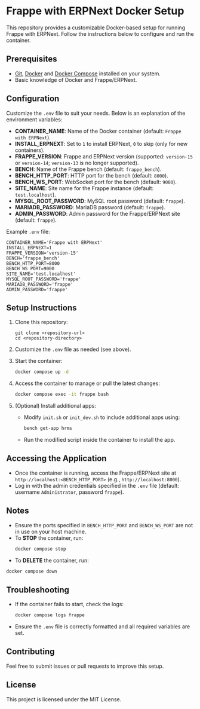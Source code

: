 # Frappe with ERPNext Docker Setup

This repository provides a customizable Docker-based setup for running Frappe with ERPNext. Follow the instructions below to configure and run the container.

## Prerequisites
- [Git](https://git-scm.com/downloads), [Docker](https://www.docker.com/get-started) and [Docker Compose](https://docs.docker.com/compose/install/) installed on your system.
- Basic knowledge of Docker and Frappe/ERPNext.

## Configuration
Customize the `.env` file to suit your needs. Below is an explanation of the environment variables:

- **CONTAINER_NAME**: Name of the Docker container (default: `Frappe with ERPNext`).
- **INSTALL_ERPNEXT**: Set to `1` to install ERPNext, `0` to skip (only for new containers).
- **FRAPPE_VERSION**: Frappe and ERPNext version (supported: `version-15` or `version-14`; `version-13` is no longer supported).
- **BENCH**: Name of the Frappe bench (default: `frappe_bench`).
- **BENCH_HTTP_PORT**: HTTP port for the bench (default: `8000`).
- **BENCH_WS_PORT**: WebSocket port for the bench (default: `9000`).
- **SITE_NAME**: Site name for the Frappe instance (default: `test.localhost`).
- **MYSQL_ROOT_PASSWORD**: MySQL root password (default: `frappe`).
- **MARIADB_PASSWORD**: MariaDB password (default: `frappe`).
- **ADMIN_PASSWORD**: Admin password for the Frappe/ERPNext site (default: `frappe`).

Example `.env` file:
```
CONTAINER_NAME='Frappe with ERPNext'
INSTALL_ERPNEXT=1
FRAPPE_VERSION='version-15'
BENCH='frappe_bench'
BENCH_HTTP_PORT=8000
BENCH_WS_PORT=9000
SITE_NAME='test.localhost'
MYSQL_ROOT_PASSWORD='frappe'
MARIADB_PASSWORD='frappe'
ADMIN_PASSWORD='frappe'
```

## Setup Instructions
1. Clone this repository:
   ```bash:disable-run
   git clone <repository-url>
   cd <repository-directory>
   ```

2. Customize the `.env` file as needed (see above).

3. Start the container:
   ```bash
   docker compose up -d
   ```

4. Access the container to manage or pull the latest changes:
   ```bash
   docker compose exec -it frappe bash
   ```

5. (Optional) Install additional apps:
   - Modify `init.sh` or `init_dev.sh` to include additional apps using:
     ```bash
     bench get-app hrms
     ```
   - Run the modified script inside the container to install the app.

## Accessing the Application
- Once the container is running, access the Frappe/ERPNext site at `http://localhost:<BENCH_HTTP_PORT>` (e.g., `http://localhost:8000`).
- Log in with the admin credentials specified in the `.env` file (default: username `Administrator`, password `frappe`).

## Notes
- Ensure the ports specified in `BENCH_HTTP_PORT` and `BENCH_WS_PORT` are not in use on your host machine.
- To **STOP** the container, run:
  ```bash
  docker compose stop
  ```
- To **DELETE** the container, run:
```bash
docker compose down
```

## Troubleshooting
- If the container fails to start, check the logs:
  ```bash
  docker compose logs frappe
  ```
- Ensure the `.env` file is correctly formatted and all required variables are set.

## Contributing
Feel free to submit issues or pull requests to improve this setup.

## License
This project is licensed under the MIT License.

```